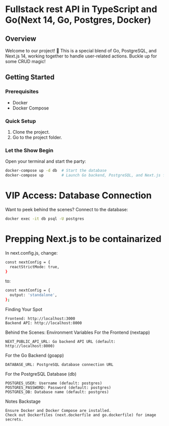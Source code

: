 # Fullstack rest API in TypeScript and Go(Next 14, Go, Postgres, Docker)


## Overview

Welcome to our project! 🚀 This is a special blend of Go, PostgreSQL, and Next.js 14, working together to handle user-related actions. Buckle up for some CRUD magic!

## Getting Started

### Prerequisites
- Docker
- Docker Compose

### Quick Setup
1. Clone the project.
2. Go to the project folder.

### Let the Show Begin
Open your terminal and start the party:

```bash
docker-compose up -d db  # Start the database
docker-compose up        # Launch Go backend, PostgreSQL, and Next.js frontend
```
# VIP Access: Database Connection

Want to peek behind the scenes? Connect to the database:
```bash
docker exec -it db psql -U postgres
```

# Prepping Next.js to be containarized

In next.config.js, change:
```bash
const nextConfig = {
  reactStrictMode: true,
}
```
to:
```bash
const nextConfig = {
  output: 'standalone',
};
```
Finding Your Spot

    Frontend: http://localhost:3000
    Backend API: http://localhost:8000

Behind the Scenes: Environment Variables
For the Frontend (nextapp)

    NEXT_PUBLIC_API_URL: Go backend API URL (default: http://localhost:8000)

For the Go Backend (goapp)

    DATABASE_URL: PostgreSQL database connection URL

For the PostgreSQL Database (db)

    POSTGRES_USER: Username (default: postgres)
    POSTGRES_PASSWORD: Password (default: postgres)
    POSTGRES_DB: Database name (default: postgres)

Notes Backstage

    Ensure Docker and Docker Compose are installed.
    Check out Dockerfiles (next.dockerfile and go.dockerfile) for image secrets.
